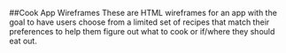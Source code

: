 ##Cook App Wireframes
These are HTML wireframes for an app with the goal to have users choose from a limited set of recipes that match their preferences to help them figure out what to cook or if/where they should eat out.


